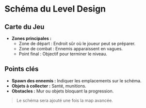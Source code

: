 # Schéma du Level Design

## Carte du Jeu
- **Zones principales :**
  - Zone de départ : Endroit sûr où le joueur peut se préparer.
  - Zone de combat : Ennemis apparaissent en vagues.
  - Point final : Objectif pour terminer le niveau.

## Points clés
- **Spawn des ennemis :** Indiquer les emplacements sur le schéma.
- **Objets à collecter :** Santé, munitions.
- **Obstacles :** Mur ou objets bloquant la progression.

> Le schéma sera ajouté une fois la map avancée.
